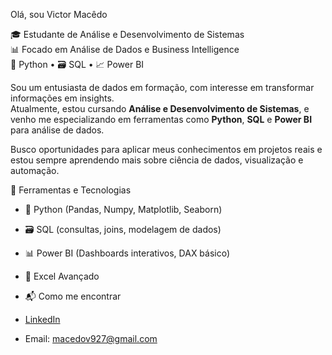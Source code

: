  Olá, sou Victor Macêdo

🎓 Estudante de Análise e Desenvolvimento de Sistemas  
📊 Focado em Análise de Dados e Business Intelligence  
🐍 Python • 🗃️ SQL • 📈 Power BI  

Sou um entusiasta de dados em formação, com interesse em transformar informações em insights.  
Atualmente, estou cursando **Análise e Desenvolvimento de Sistemas**, e venho me especializando em ferramentas como **Python**, **SQL** e **Power BI** para análise de dados.

Busco oportunidades para aplicar meus conhecimentos em projetos reais e estou sempre aprendendo mais sobre ciência de dados, visualização e automação.

🧰 Ferramentas e Tecnologias

- 🐍 Python (Pandas, Numpy, Matplotlib, Seaborn)
- 🗃️ SQL (consultas, joins, modelagem de dados)
- 📊 Power BI (Dashboards interativos, DAX básico)
- 📄 Excel Avançado

- 📬 Como me encontrar

- [LinkedIn]([https://www.linkedin.com/in/victor-mac%C3%AAdo-96a9ba231?utm_source=share&utm_campaign=share_via&utm_content=profile&utm_medium=ios_app])
- Email: macedov927@gmail.com
